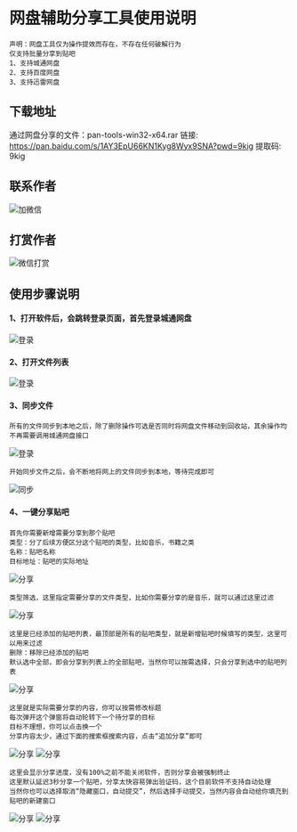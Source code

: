 # 网盘辅助分享工具使用说明
````
声明：网盘工具仅为操作提效而存在，不存在任何破解行为
仅支持批量分享到贴吧
1、支持城通网盘
2、支持百度网盘
3、支持迅雷网盘
````

## 下载地址
通过网盘分享的文件：pan-tools-win32-x64.rar
链接: https://pan.baidu.com/s/1AY3EpU66KN1Kyg8Wyx9SNA?pwd=9kig 提取码: 9kig

## 联系作者
![加微信](images/w.png)

## 打赏作者
![微信打赏](images/pay.png)

## 使用步骤说明
#### 1、打开软件后，会跳转登录页面，首先登录城通网盘
![登录](images/1.png)

#### 2、打开文件列表
![登录](images/2.png)

#### 3、同步文件
````
所有的文件同步到本地之后，除了删除操作可选是否同时将网盘文件移动到回收站，其余操作均不再需要调用城通网盘接口
````
![登录](images/3.png)
````
开始同步文件之后，会不断地将网上的文件同步到本地，等待完成即可
````
![同步](images/4.png)

#### 4、一键分享贴吧
````
首先你需要新增需要分享到那个贴吧
类型：分了后续方便区分这个贴吧的类型，比如音乐，书籍之类
名称：贴吧名称
目标地址：贴吧的实际地址
````
![分享](images/5.png)

````
类型筛选，这里指定需要分享的文件类型，比如你需要分享的是音乐，就可以通过这里过滤
````
![分享](images/6.png)
````
这里是已经添加的贴吧列表，最顶部是所有的贴吧类型，就是新增贴吧时候填写的类型，这里可以用来过滤
删除：移除已经添加的贴吧
默认选中全部，即会分享到列表上的全部贴吧，当然你可以按需选择，只会分享到选中的贴吧列表
````
![分享](images/7.png)

````
这里就是实际需要分享的内容，你可以按需修改标题
每次弹开这个弹窗将自动轮转下一个待分享的目标
目标不理想，你可以点击换一个
分享内容太少，通过下面的搜索框搜索内容，点击“追加分享”即可
````
![分享](images/8.png)
![分享](images/9.png)
````
这里会显示分享进度，没有100%之前不能关闭软件，否则分享会被强制终止
这里默认延迟3秒分享一个贴吧，分享太快容易弹出验证码，这个目前软件不支持自动处理
当然你也可以选择取消“隐藏窗口，自动提交”，然后选择手动提交，当然内容会自动给你填充到贴吧的新建窗口
````
![分享](images/10.png)
![分享](images/11.png)
